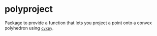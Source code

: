 polyproject
===========

Package to provide a function that lets you project a point onto a convex
polyhedron using [`cvxpy`](http://www.cvxpy.org).
